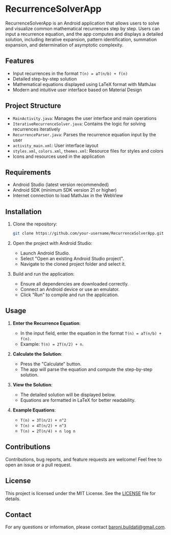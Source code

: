 
# RecurrenceSolverApp

RecurrenceSolverApp is an Android application that allows users to solve and visualize common mathematical recurrences step by step. Users can input a recurrence equation, and the app computes and displays a detailed solution, including iterative expansion, pattern identification, summation expansion, and determination of asymptotic complexity.

## Features

- Input recurrences in the format `T(n) = aT(n/b) + f(n)`
- Detailed step-by-step solution
- Mathematical equations displayed using LaTeX format with MathJax
- Modern and intuitive user interface based on Material Design

## Project Structure

- `MainActivity.java`: Manages the user interface and main operations
- `IterativeRecurrenceSolver.java`: Contains the logic for solving recurrences iteratively
- `RecurrenceParser.java`: Parses the recurrence equation input by the user
- `activity_main.xml`: User interface layout
- `styles.xml`, `colors.xml`, `themes.xml`: Resource files for styles and colors
- Icons and resources used in the application

## Requirements

- Android Studio (latest version recommended)
- Android SDK (minimum SDK version 21 or higher)
- Internet connection to load MathJax in the WebView

## Installation

1. Clone the repository:
   ```bash
   git clone https://github.com/your-username/RecurrenceSolverApp.git
   ```

2. Open the project with Android Studio:
   - Launch Android Studio.
   - Select "Open an existing Android Studio project".
   - Navigate to the cloned project folder and select it.

3. Build and run the application:
   - Ensure all dependencies are downloaded correctly.
   - Connect an Android device or use an emulator.
   - Click "Run" to compile and run the application.

## Usage

1. **Enter the Recurrence Equation**:
   - In the input field, enter the equation in the format `T(n) = aT(n/b) + f(n)`.
   - Example: `T(n) = 2T(n/2) + n`.

2. **Calculate the Solution**:
   - Press the "Calculate" button.
   - The app will parse the equation and compute the step-by-step solution.

3. **View the Solution**:
   - The detailed solution will be displayed below.
   - Equations are formatted in LaTeX for better readability.

4. **Example Equations**:
   - `T(n) = 3T(n/2) + n^2`
   - `T(n) = 4T(n/2) + n^3`
   - `T(n) = 2T(n/4) + n log n`

## Contributions

Contributions, bug reports, and feature requests are welcome! Feel free to open an issue or a pull request.

## License

This project is licensed under the MIT License. See the [LICENSE](LICENSE.md) file for details.

## Contact

For any questions or information, please contact [baroni.buildati@gmail.com](mailto:baroni.buildati@gmail.com).
